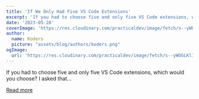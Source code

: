 ```yaml
---
title: 'If We Only Had Five VS Code Extensions'
excerpt: 'If you had to choose five and only five VS Code extensions, which would you choose?  I asked that...'
date: '2023-05-28'
coverImage: 'https://res.cloudinary.com/practicaldev/image/fetch/s--yWUGLKl1--/c_imagga_scale,f_auto,fl_progressive,h_420,q_auto,w_1000/https://dev-to-uploads.s3.amazonaws.com/uploads/articles/cthdxoqn2t5f8egqqr8k.png'
author:
  name: Koders
  picture: "assets/blog/authors/koders.png"
ogImage:
  url: 'https://res.cloudinary.com/practicaldev/image/fetch/s--yWUGLKl1--/c_imagga_scale,f_auto,fl_progressive,h_420,q_auto,w_1000/https://dev-to-uploads.s3.amazonaws.com/uploads/articles/cthdxoqn2t5f8egqqr8k.png'
---
```


If you had to choose five and only five VS Code extensions, which would you choose?  I asked that...

[Read more](https://dev.to/perssondennis/if-we-only-had-five-vs-code-extensions-4ge4)
